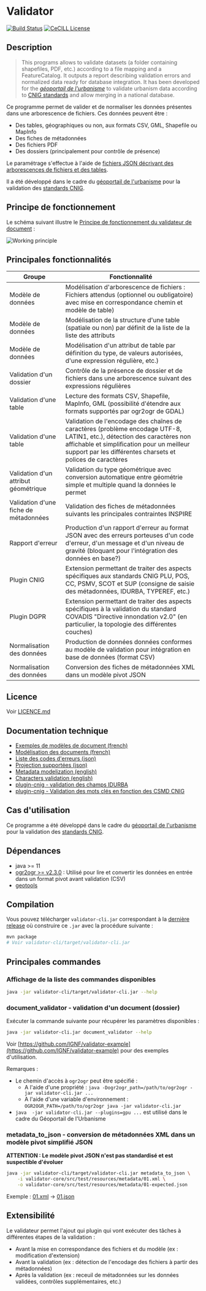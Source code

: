 # Validator

[![Build Status](https://api.travis-ci.com/IGNF/validator.svg?branch=master)](https://travis-ci.com/github/IGNF/validator)
[![CeCILL License](https://img.shields.io/badge/licence-CeCILL--B-blue.svg)](https://raw.githubusercontent.com/IGNF/validator/master/LICENCE.md)

## Description

> This programs allows to validate datasets (a folder containing shapefiles, PDF, etc.) according to a file mapping and a FeatureCatalog. It outputs a report describing validation errors and normalized data ready for database integration.
> It has been developed for the [*géoportail de l'urbanisme*](https://www.geoportail-urbanisme.gouv.fr) to validate urbanism data according to [CNIG standards](https://www.geoportail-urbanisme.gouv.fr/standard/) and allow merging in a national database.

Ce programme permet de valider et de normaliser les données présentes dans une arborescence de fichiers. Ces données peuvent être :

* Des tables, géographiques ou non, aux formats CSV, GML, Shapefile ou MapInfo
* Des fiches de métadonnées
* Des fichiers PDF
* Des dossiers (principalement pour contrôle de présence)

Le paramétrage s'effectue à l'aide de [fichiers JSON décrivant des arborescences de fichiers et des tables](https://github.com/IGNF/validator-schema#ignfvalidator-schema).

Il a été développé dans le cadre du [géoportail de l'urbanisme](https://www.geoportail-urbanisme.gouv.fr) pour la validation des [standards CNIG](https://www.geoportail-urbanisme.gouv.fr/standard/).

## Principe de fonctionnement

Le schéma suivant illustre le [Principe de fonctionnement du validateur de document](doc/principe.md) :

![Working principle](doc/img/principe.jpg)

## Principales fonctionnalités

| Groupe                                | Fonctionnalité                                                                                                                                                                                                                       |
|---------------------------------------|--------------------------------------------------------------------------------------------------------------------------------------------------------------------------------------------------------------------------------------|
| Modèle de données                     | Modélisation d'arborescence de fichiers : Fichiers attendus (optionnel ou oubligatoire) avec mise en correspondance chemin et modèle de table)                                                                                       |
| Modèle de données                     | Modélisation de la structure d'une table (spatiale ou non) par définit de la liste de la liste des attributs                                                                                                                         |
| Modèle de données                     | Modélisation d'un attribut de table par définition du type, de valeurs autorisées, d'une expression régulière, etc.)                                                                                                                 |
| Validation d'un dossier               | Contrôle de la présence de dossier et de fichiers dans une arborescence suivant des expressions régulières                                                                                                                           |
| Validation d'une table                | Lecture des formats CSV, Shapefile, MapInfo, GML (possibilité d'étendre aux formats supportés par ogr2ogr de GDAL)                                                                                                                   |
| Validation d'une table                | Validation de l'encodage des chaînes de caractères (problème encodage UTF-8, LATIN1, etc.), détection des caractères non affichable et simplification pour un meilleur support par les différentes charsets et polices de caractères |
| Validation d'un attribut géométrique  | Validation du type géométrique avec conversion automatique entre géométrie simple et multiple quand la données le permet                                                                                                             |
| Validation d'une fiche de métadonnées | Validation des fiches de métadonnées suivants les principales contraintes INSPIRE                                                                                                                                                    |
| Rapport d'erreur                      | Production d'un rapport d'erreur au format JSON avec des erreurs porteuses d'un code d'erreur, d'un message et d'un niveau de gravité (bloquant pour l'intégration des données en base?)                                             |
| Plugin CNIG                           | Extension permettant de traiter des aspects spécifiques aux standards CNIG PLU, POS, CC, PSMV, SCOT et SUP (consigne de saisie des métadonnées, IDURBA, TYPEREF, etc.)                                                               |
| Plugin DGPR                           | Extension permettant de traiter des aspects spécifiques à la validation du standard COVADIS "Directive innondation v2.0" (en particulier, la topologie des différentes couches)                                                      |
| Normalisation des données             | Production de données données conformes au modèle de validation pour intégration en base de données (format CSV)                                                                                                                     |
| Normalisation des données             | Conversion des fiches de métadonnées XML dans un modèle pivot JSON                                                                                                                                                                   |

## Licence

Voir [LICENCE.md](LICENCE.md)

## Documentation technique

* [Exemples de modèles de document (french)](validator-core/src/test/resources/config-json/README.md)
* [Modélisation des documents (french)](doc/model.md)
* [Liste des codes d'erreurs (json)](validator-core/src/main/resources/error-code.json)
* [Projection supportées (json)](validator-core/src/main/resources/projection.json)
* [Metadata modelization (english)](doc/metadata.md)
* [Characters validation (english)](doc/characters/index.md)
* [plugin-cnig - validation des champs IDURBA](doc/plugin-cnig/idurba.md)
* [plugin-cnig - Validation des mots clés en fonction des CSMD CNIG](doc/plugin-cnig/keywords.md)

## Cas d'utilisation

Ce programme a été développé dans le cadre du [géoportail de l'urbanisme](https://www.geoportail-urbanisme.gouv.fr) pour la validation des [standards CNIG](https://www.geoportail-urbanisme.gouv.fr/standard/).

## Dépendances

* java >= 11
* [ogr2ogr >= v2.3.0](doc/dependencies/ogr2ogr.md) : Utilisé pour lire et convertir les données en entrée dans un format pivot avant validation (CSV)
* [geotools](doc/dependencies/geotools.md)

## Compilation

Vous pouvez télécharger `validator-cli.jar` correspondant à la [dernière release](https://github.com/IGNF/validator/releases) où construire ce `.jar` avec la procédure suivante :

```bash
mvn package
# Voir validator-cli/target/validator-cli.jar
```

## Principales commandes

### Affichage de la liste des commandes disponibles

```bash
java -jar validator-cli/target/validator-cli.jar --help
```

### document_validator - validation d'un document (dossier)

Exécuter la commande suivante pour récupérer les paramètres disponibles :

```bash
java -jar validator-cli.jar document_validator --help
```

Voir [https://github.com/IGNF/validator-example](https://github.com/IGNF/validator-example) pour des exemples d'utilisation.

Remarques :

* Le chemin d'accès à `ogr2ogr` peut être spécifié :
  * A l'aide d'une propriété : `java -Dogr2ogr_path=/path/to/ogr2ogr -jar validator-cli.jar ...`
  * A l'aide d'une variable d'environnement : `OGR2OGR_PATH=/path/to/ogr2ogr java -jar validator-cli.jar`
* `java  -jar validator-cli.jar --plugins=gpu ...` est utilisé dans le cadre du Géoportail de l'Urbanisme


### metadata_to_json - conversion de métadonnées XML dans un modèle pivot simplifié JSON

**ATTENTION : Le modèle pivot JSON n'est pas standardisé et est suspectible d'évoluer**

```bash
java -jar validator-cli/target/validator-cli.jar metadata_to_json \
    -i validator-core/src/test/resources/metadata/01.xml \
    -o validator-core/src/test/resources/metadata/01-expected.json
```

Exemple : [01.xml](validator-core/src/test/resources/metadata/01.xml) -> [01.json](validator-core/src/test/resources/metadata/01-expected.json)


## Extensibilité

Le validateur permet l'ajout qui plugin qui vont exécuter des tâches à différentes étapes de la validation :

* Avant la mise en correspondance des fichiers et du modèle (ex : modification d'extension)
* Avant la validation (ex : détection de l'encodage des fichiers à partir des métadonnées)
* Après la validation (ex : receuil de métadonnées sur les données validées, contrôles supplémentaires, etc.)

